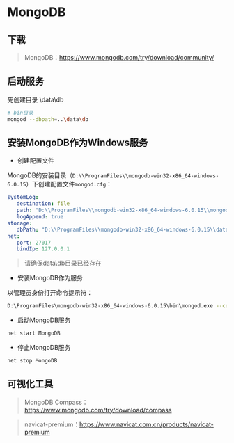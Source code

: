 # MongoDB

## 下载

> MongoDB：<https://www.mongodb.com/try/download/community/>  

## 启动服务

先创建目录 \data\db

``` bash
# bin目录
mongod --dbpath=..\data\db
```

## 安装MongoDB作为Windows服务

- 创建配置文件

MongoDB的安装目录（`D:\\ProgramFiles\\mongodb-win32-x86_64-windows-6.0.15`）下创建配置文件`mongod.cfg`：

```yml
systemLog:  
   destination: file  
   path: "D:\\ProgramFiles\\mongodb-win32-x86_64-windows-6.0.15\\mongod.log"  
   logAppend: true  
storage:  
   dbPath: "D:\\ProgramFiles\\mongodb-win32-x86_64-windows-6.0.15\\data\\db"  
net:  
   port: 27017  
   bindIp: 127.0.0.1
```

> 请确保data\db目录已经存在

- 安装MongoDB作为服务

以管理员身份打开命令提示符：

```bash
D:\ProgramFiles\mongodb-win32-x86_64-windows-6.0.15\bin\mongod.exe --config "D:\ProgramFiles\mongodb-win32-x86_64-windows-6.0.15\mongod.cfg" --install --serviceName "MongoDB"
```

- 启动MongoDB服务

```bash
net start MongoDB
```

- 停止MongoDB服务

```bash
net stop MongoDB
```

## 可视化工具

> MongoDB Compass：<https://www.mongodb.com/try/download/compass>

> navicat-premium：<https://www.navicat.com.cn/products/navicat-premium>

